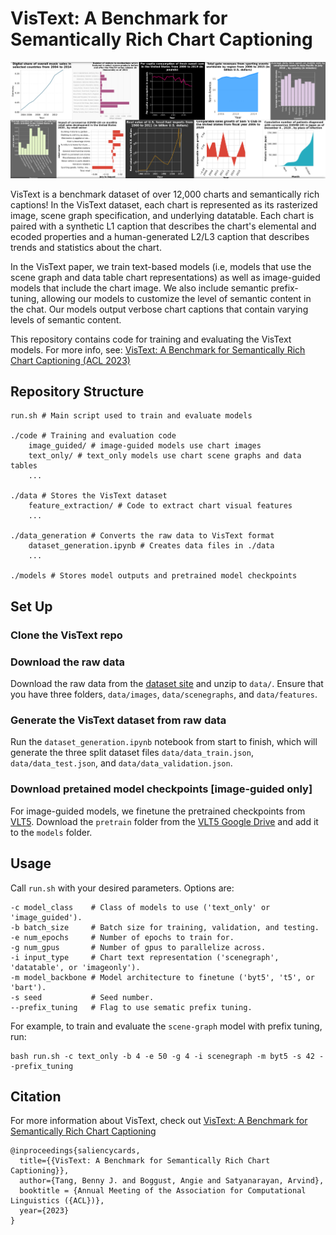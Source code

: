 # VisText: A Benchmark for Semantically Rich Chart Captioning
![Saliency card teaser.](teaser.png)

VisText is a benchmark dataset of over 12,000 charts and semantically rich captions! In the VisText dataset, each chart is represented as its rasterized image, scene graph specification, and underlying datatable. Each chart is paired with a synthetic L1 caption that describes the chart's elemental and ecoded properties and a human-generated L2/L3 caption that describes trends and statistics about the chart.

In the VisText paper, we train text-based models (i.e, models that use the scene graph and data table chart representations) as well as image-guided models that include the chart image. We also include semantic prefix-tuning, allowing our models to customize the level of semantic content in the chat. Our models output verbose chart captions that contain varying levels of semantic content.

This repository contains code for training and evaluating the VisText models. For more info, see: [VisText: A Benchmark for Semantically Rich Chart Captioning (ACL 2023)](http://vis.csail.mit.edu/pubs/vistext)

## Repository Structure
```
run.sh # Main script used to train and evaluate models

./code # Training and evaluation code
    image_guided/ # image-guided models use chart images
    text_only/ # text_only models use chart scene graphs and data tables
    ...
    
./data # Stores the VisText dataset
    feature_extraction/ # Code to extract chart visual features
    ...

./data_generation # Converts the raw data to VisText format
    dataset_generation.ipynb # Creates data files in ./data
    ...
    
./models # Stores model outputs and pretrained model checkpoints
```

## Set Up
### Clone the VisText repo

### Download the raw data
Download the raw data from the [dataset site](http://vis.csail.mit.edu/) and unzip to `data/`.
Ensure that you have three folders, `data/images`, `data/scenegraphs`, and `data/features`.

### Generate the VisText dataset from raw data
Run the `dataset_generation.ipynb` notebook from start to finish, which will generate the three split dataset files `data/data_train.json`, `data/data_test.json`, and `data/data_validation.json`.

### Download pretained model checkpoints [image-guided only]
For image-guided models, we finetune the pretrained checkpoints from [VLT5](https://arxiv.org/abs/2102.02779). Download the `pretrain` folder from the [VLT5 Google Drive](https://drive.google.com/drive/folders/1wLdUVd0zYFsrF0LQvAUCy5TnTGDW48Fo?usp=share_link) and add it to the `models` folder.

## Usage
Call `run.sh` with your desired parameters. Options are:
```
-c model_class    # Class of models to use ('text_only' or 'image_guided').
-b batch_size     # Batch size for training, validation, and testing.
-e num_epochs     # Number of epochs to train for.
-g num_gpus       # Number of gpus to parallelize across.
-i input_type     # Chart text representation ('scenegraph', 'datatable', or 'imageonly').
-m model_backbone # Model architecture to finetune ('byt5', 't5', or 'bart').
-s seed           # Seed number.
--prefix_tuning   # Flag to use sematic prefix tuning.
```
For example, to train and evaluate the `scene-graph` model with prefix tuning, run:
```
bash run.sh -c text_only -b 4 -e 50 -g 4 -i scenegraph -m byt5 -s 42 --prefix_tuning
```

## Citation
For more information about VisText, check out [VisText: A Benchmark for Semantically Rich Chart Captioning](http://vis.csail.mit.edu/pubs/vistext/)
```
@inproceedings{saliencycards,
  title={{VisText: A Benchmark for Semantically Rich Chart Captioning}},
  author={Tang, Benny J. and Boggust, Angie and Satyanarayan, Arvind},
  booktitle = {Annual Meeting of the Association for Computational Linguistics ({ACL})},
  year={2023}
}
```
